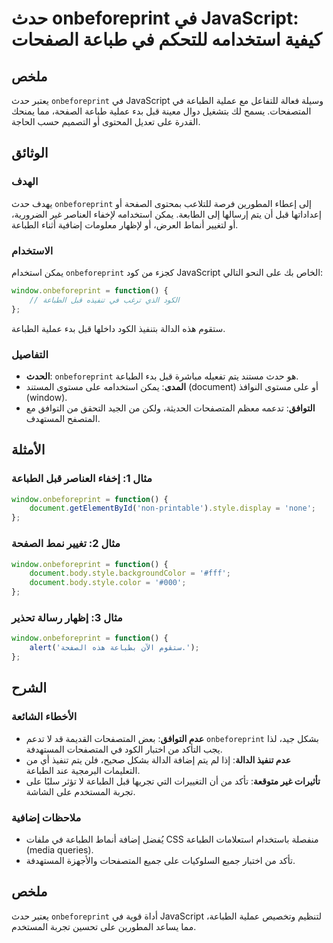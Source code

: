 <!--
Meta Description: # حدث onbeforeprint في JavaScript: كيفية استخدامه للتحكم في طباعة الصفحات ## ملخص يعتبر حدث `onbeforeprint` في JavaScript وسيلة فعالة للتفاعل مع عملية...
Meta Keywords: onbeforeprint, الطباعة, javascript, على, قبل
-->

# حدث onbeforeprint في JavaScript: كيفية استخدامه للتحكم في طباعة الصفحات

## ملخص
يعتبر حدث `onbeforeprint` في JavaScript وسيلة فعالة للتفاعل مع عملية الطباعة في المتصفحات. يسمح لك بتشغيل دوال معينة قبل بدء عملية طباعة الصفحة، مما يمنحك القدرة على تعديل المحتوى أو التصميم حسب الحاجة.

## الوثائق
### الهدف
يهدف حدث `onbeforeprint` إلى إعطاء المطورين فرصة للتلاعب بمحتوى الصفحة أو إعداداتها قبل أن يتم إرسالها إلى الطابعة. يمكن استخدامه لإخفاء العناصر غير الضرورية، أو لتغيير أنماط العرض، أو لإظهار معلومات إضافية أثناء الطباعة.

### الاستخدام
يمكن استخدام `onbeforeprint` كجزء من كود JavaScript الخاص بك على النحو التالي:
```javascript
window.onbeforeprint = function() {
    // الكود الذي ترغب في تنفيذه قبل الطباعة
};
```
ستقوم هذه الدالة بتنفيذ الكود داخلها قبل بدء عملية الطباعة.

### التفاصيل
- **الحدث**: `onbeforeprint` هو حدث مستند يتم تفعيله مباشرة قبل بدء الطباعة.
- **المدى**: يمكن استخدامه على مستوى المستند (document) أو على مستوى النوافذ (window).
- **التوافق**: تدعمه معظم المتصفحات الحديثة، ولكن من الجيد التحقق من التوافق مع المتصفح المستهدف.

## الأمثلة
### مثال 1: إخفاء العناصر قبل الطباعة
```javascript
window.onbeforeprint = function() {
    document.getElementById('non-printable').style.display = 'none';
};
```

### مثال 2: تغيير نمط الصفحة
```javascript
window.onbeforeprint = function() {
    document.body.style.backgroundColor = '#fff';
    document.body.style.color = '#000';
};
```

### مثال 3: إظهار رسالة تحذير
```javascript
window.onbeforeprint = function() {
    alert('ستقوم الآن بطباعة هذه الصفحة.');
};
```

## الشرح
### الأخطاء الشائعة
- **عدم التوافق**: بعض المتصفحات القديمة قد لا تدعم `onbeforeprint` بشكل جيد، لذا يجب التأكد من اختبار الكود في المتصفحات المستهدفة.
- **عدم تنفيذ الدالة**: إذا لم يتم إضافة الدالة بشكل صحيح، فلن يتم تنفيذ أي من التعليمات البرمجية عند الطباعة.
- **تأثيرات غير متوقعة**: تأكد من أن التغييرات التي تجريها قبل الطباعة لا تؤثر سلبًا على تجربة المستخدم على الشاشة.

### ملاحظات إضافية
- يُفضل إضافة أنماط الطباعة في ملفات CSS منفصلة باستخدام استعلامات الطباعة (media queries).
- تأكد من اختبار جميع السلوكيات على جميع المتصفحات والأجهزة المستهدفة.

## ملخص
يعتبر حدث `onbeforeprint` أداة قوية في JavaScript لتنظيم وتخصيص عملية الطباعة، مما يساعد المطورين على تحسين تجربة المستخدم.